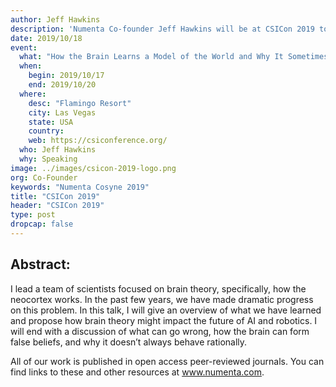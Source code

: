 ```yaml
---
author: Jeff Hawkins
description: 'Numenta Co-founder Jeff Hawkins will be at CSICon 2019 to give a talk, titled "How the Brain Learns a Model of the World and Why It Sometimes Gets It Wrong." CSICon is an annual skeptical conference hosted by the Committee for Skeptical Inquiry'
date: 2019/10/18
event:
  what: "How the Brain Learns a Model of the World and Why It Sometimes Gets It Wrong"
  when:
    begin: 2019/10/17
    end: 2019/10/20
  where:
    desc: "Flamingo Resort"
    city: Las Vegas
    state: USA
    country:
    web: https://csiconference.org/
  who: Jeff Hawkins
  why: Speaking
image: ../images/csicon-2019-logo.png
org: Co-Founder
keywords: "Numenta Cosyne 2019"
title: "CSICon 2019"
header: "CSICon 2019"
type: post
dropcap: false
---
```


## Abstract:

I lead a team of scientists focused on brain theory, specifically, how the neocortex works. In the past few years, we have made dramatic progress on this problem. In this talk, I will give an overview of what we have learned and propose how brain theory might impact the future of AI and robotics. I will end with a discussion of what can go wrong, how the brain can form false beliefs, and why it doesn’t always behave rationally.

All of our work is published in open access peer-reviewed journals. You can find links to these and other resources at www.numenta.com.
